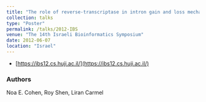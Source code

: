 ```yaml
---
title: "The role of reverse-transcriptase in intron gain and loss mechanism"
collection: talks
type: "Poster"
permalink: /talks/2012-IBS
venue: "The 14th Israeli Bioinformatics Symposium"
date: 2012-06-07
location: "Israel"
---
```


* [https://ibs12.cs.huji.ac.il/](https://ibs12.cs.huji.ac.il/)

### Authors
Noa E. Cohen, Roy Shen, Liran Carmel

